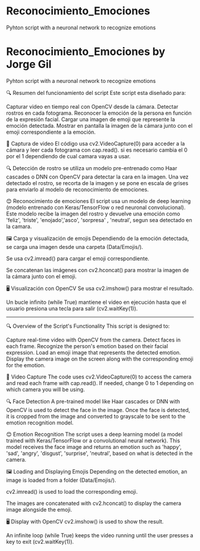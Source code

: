 # Reconocimiento_Emociones
Pyhton script with a neuronal network to recognize emotions
# Reconocimiento_Emociones by Jorge Gil
Pyhton script with a neuronal network to recognize emotions

🔍 Resumen del funcionamiento del script
Este script esta diseñado para:

Capturar video en tiempo real con OpenCV desde la cámara.
Detectar rostros en cada fotograma.
Reconocer la emoción de la persona en función de la expresión facial.
Cargar una imagen de emoji que represente la emoción detectada.
Mostrar en pantalla la imagen de la cámara junto con el emoji correspondiente a la emoción.

📸 Captura de video
El código usa cv2.VideoCapture(0) para acceder a la cámara y leer cada fotograma con cap.read().
si es necesario cambia el 0 por el 1 dependiendo de cual camara vayas a usar.

🔍 Detección de rostro
se utiliza un modelo pre-entrenado como Haar cascades o DNN con OpenCV para detectar la cara en la imagen.
Una vez detectado el rostro, se recorta de la imagen y se pone en escala de grises para enviarlo al modelo de reconocimiento de emociones.

😊 Reconocimiento de emociones
El script usa un modelo de deep learning (modelo entrenado con Keras/TensorFlow o red neuronal convolucional).
Este modelo recibe la imagen del rostro y devuelve una emoción como 'feliz', 'triste', 'enojado','asco', 'sorpresa' , 'neutral', segun sea detectado en la camara.

🖼️ Carga y visualización de emojis
Dependiendo de la emoción detectada, se carga una imagen desde una carpeta (Data/Emojis/).

Se usa cv2.imread() para cargar el emoji correspondiente.

Se concatenan las imágenes con cv2.hconcat() para mostrar la imagen de la cámara junto con el emoji.

🖥️ Visualización con OpenCV
Se usa cv2.imshow() para mostrar el resultado.

Un bucle infinito (while True) mantiene el video en ejecución hasta que el usuario presiona una tecla para salir (cv2.waitKey(1)).

_____________________________________________________________________________________________________________________________________________

🔍 Overview of the Script's Functionality
This script is designed to:

Capture real-time video with OpenCV from the camera.
Detect faces in each frame.
Recognize the person's emotion based on their facial expression.
Load an emoji image that represents the detected emotion.
Display the camera image on the screen along with the corresponding emoji for the emotion.

📸 Video Capture
The code uses cv2.VideoCapture(0) to access the camera and read each frame with cap.read().
If needed, change 0 to 1 depending on which camera you will be using.

🔍 Face Detection
A pre-trained model like Haar cascades or DNN with OpenCV is used to detect the face in the image.
Once the face is detected, it is cropped from the image and converted to grayscale to be sent to the emotion recognition model.

😊 Emotion Recognition
The script uses a deep learning model (a model trained with Keras/TensorFlow or a convolutional neural network).
This model receives the face image and returns an emotion such as 'happy', 'sad', 'angry', 'disgust', 'surprise', 'neutral', based on what is detected in the camera.

🖼️ Loading and Displaying Emojis
Depending on the detected emotion, an image is loaded from a folder (Data/Emojis/).

cv2.imread() is used to load the corresponding emoji.

The images are concatenated with cv2.hconcat() to display the camera image alongside the emoji.

🖥️ Display with OpenCV
cv2.imshow() is used to show the result.

An infinite loop (while True) keeps the video running until the user presses a key to exit (cv2.waitKey(1)).
